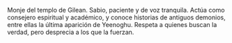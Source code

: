 Monje del templo de Gilean. Sabio, paciente y de voz tranquila. Actúa como consejero espiritual y académico, y conoce historias de antiguos demonios, entre ellas la última aparición de Yeenoghu. Respeta a quienes buscan la verdad, pero desprecia a los que la fuerzan.